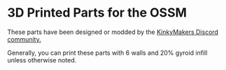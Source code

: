 # 3D Printed Parts for the OSSM

These parts have been designed or modded by the [KinkyMakers Discord community.](https://discord.gg/MmpT9xE) 

Generally, you can print these parts with 6 walls and 20% gyroid infill unless otherwise noted. 